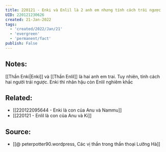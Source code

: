 ```yaml
---
title: 220121 - Enki và Enlil là 2 anh em nhưng tính cách trái ngược
UID: 220121230626
created: 21-Jan-2022
tags:
  - 'created/2022/Jan/21'
  - 'evergreen'
  - 'permanent/fact'
publish: False
---
```

## Notes:
[[Thần Enki|Enki]] và [[Thần Enlil]] là hai anh em trai. Tuy nhiên, tính cách hai người trái ngược. Enki thì nhân hậu còn Enlil nghiêm khắc

## Related:
- [[220122095644 - Enki là con của Anu và Nammu]]
- [[220121 - Enlil là con của Anu và Ki]]

## Source:
- [[@ peterpotter90.wordpress, Các vị thần trong thần thoại Lưỡng Hà]]

